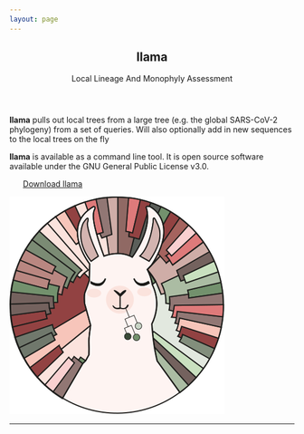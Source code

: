 ```yaml
---
layout: page
---
```



  <section id="banner">
    <div class="content">
      <header>
        <h1>llama</h1>
        <p>Local Lineage And Monophyly Assessment</p>
      </header>
      <p><strong>llama</strong> pulls out local trees from a large tree (e.g. the global SARS-CoV-2 phylogeny) from a set of queries. Will also optionally add in new sequences to the local trees on the fly</p>
      <p><strong>llama</strong> is available as a command line tool. It is open source software available under the GNU General Public License v3.0.</p>
    <p>
    <ul class="actions small">
        <a href="https://github.com/cov-lineages/llama" class="button special fit">Download llama</a>
    </ul>
    </p>
    </div>
    <span class="image object">
      <img src="assets/images/llama_logo.svg" alt="" style="max-height:505px;max-width:500px"/>
    </span>
  </section>

<hr class="major" />